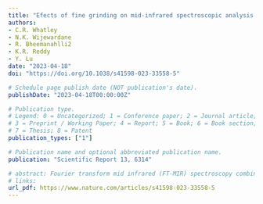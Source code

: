 ```yaml
---
title: "Efects of fine grinding on mid‑infrared spectroscopic analysis of plant leaf nutrient content"
authors: 
- C.R. Whatley
- N.K. Wijewardane
- R. Bheemanahlli2
- K.R. Reddy
- Y. Lu
date: "2023-04-18"
doi: "https://doi.org/10.1038/s41598-023-33558-5"

# Schedule page publish date (NOT publication's date).
publishDate: "2023-04-18T00:00:00Z"

# Publication type.
# Legend: 0 = Uncategorized; 1 = Conference paper; 2 = Journal article;
# 3 = Preprint / Working Paper; 4 = Report; 5 = Book; 6 = Book section;
# 7 = Thesis; 8 = Patent
publication_types: ["1"]

# Publication name and optional abbreviated publication name.
publication: "Scientific Report 13, 6314"

# abstract: Fourier transform mid infrared (FT-MIR) spectroscopy combined with modeling techniques has been studied as a useful tool for multivariate chemical analysis in agricultural research. A drawback of this method is the sample preparation requirement, in which samples must be dried and fine ground for accurate model calibrations. For research involving large sample sets, this may dramatically increase the time and cost of analysis. This study investigates the effect of fine grinding on model performance using leaf tissue from a variety of crop species. Dried leaf samples (N = 300) from various environmental conditions were obtained with data on 11 nutrients measured using chemical methods. The samples were scanned with attenuated total reflectance (ATR) and diffuse reflectance (DRIFT) FT-MIR techniques. Scanning was repeated after fine grinding for 2, 5, and 10 min. The spectra were analyzed for the 11 nutrients using partial least squares regression with a 75%/25% split for calibration and validation and repeated for 50 iterations. All analytes except for boron, iron, and zinc were well-modeled (average R2 > 0.7), with higher R2 values on ATR spectra. The 5 min level of fine grinding was found to be most optimal considering overall model performance and sample preparation time.
# links:
url_pdf: https://www.nature.com/articles/s41598-023-33558-5
---
```

